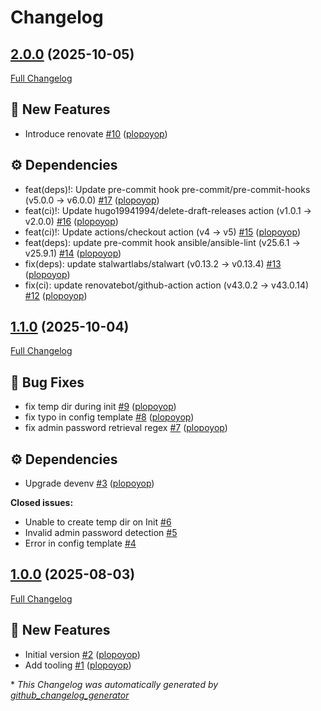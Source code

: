 # Changelog

## [2.0.0](https://github.com/plopoyop/ansible-role-stalwart/tree/2.0.0) (2025-10-05)

[Full Changelog](https://github.com/plopoyop/ansible-role-stalwart/compare/1.1.0...2.0.0)

## 🚀 New Features

- Introduce renovate [\#10](https://github.com/plopoyop/ansible-role-stalwart/pull/10) ([plopoyop](https://github.com/plopoyop))

## ⚙️ Dependencies

- feat\(deps\)!: Update pre-commit hook pre-commit/pre-commit-hooks \(v5.0.0 → v6.0.0\) [\#17](https://github.com/plopoyop/ansible-role-stalwart/pull/17) ([plopoyop](https://github.com/plopoyop))
- feat\(ci\)!: Update hugo19941994/delete-draft-releases action \(v1.0.1 → v2.0.0\) [\#16](https://github.com/plopoyop/ansible-role-stalwart/pull/16) ([plopoyop](https://github.com/plopoyop))
- feat\(ci\)!: Update actions/checkout action \(v4 → v5\) [\#15](https://github.com/plopoyop/ansible-role-stalwart/pull/15) ([plopoyop](https://github.com/plopoyop))
- feat\(deps\): update pre-commit hook ansible/ansible-lint \(v25.6.1 → v25.9.1\) [\#14](https://github.com/plopoyop/ansible-role-stalwart/pull/14) ([plopoyop](https://github.com/plopoyop))
- fix\(deps\): update stalwartlabs/stalwart \(v0.13.2 → v0.13.4\) [\#13](https://github.com/plopoyop/ansible-role-stalwart/pull/13) ([plopoyop](https://github.com/plopoyop))
- fix\(ci\): update renovatebot/github-action action \(v43.0.2 → v43.0.14\) [\#12](https://github.com/plopoyop/ansible-role-stalwart/pull/12) ([plopoyop](https://github.com/plopoyop))

## [1.1.0](https://github.com/plopoyop/ansible-role-stalwart/tree/1.1.0) (2025-10-04)

[Full Changelog](https://github.com/plopoyop/ansible-role-stalwart/compare/1.0.0...1.1.0)

## 🐛 Bug Fixes

- fix temp dir during init [\#9](https://github.com/plopoyop/ansible-role-stalwart/pull/9) ([plopoyop](https://github.com/plopoyop))
- fix typo in config template [\#8](https://github.com/plopoyop/ansible-role-stalwart/pull/8) ([plopoyop](https://github.com/plopoyop))
- fix admin password retrieval regex [\#7](https://github.com/plopoyop/ansible-role-stalwart/pull/7) ([plopoyop](https://github.com/plopoyop))

## ⚙️ Dependencies

- Upgrade devenv [\#3](https://github.com/plopoyop/ansible-role-stalwart/pull/3) ([plopoyop](https://github.com/plopoyop))

**Closed issues:**

- Unable to create temp dir on Init [\#6](https://github.com/plopoyop/ansible-role-stalwart/issues/6)
- Invalid admin password detection [\#5](https://github.com/plopoyop/ansible-role-stalwart/issues/5)
- Error in config template [\#4](https://github.com/plopoyop/ansible-role-stalwart/issues/4)

## [1.0.0](https://github.com/plopoyop/ansible-role-stalwart/tree/1.0.0) (2025-08-03)

[Full Changelog](https://github.com/plopoyop/ansible-role-stalwart/compare/618880a00c73f05fd1f6a8aed4cb2b8954ed7aff...1.0.0)

## 🚀 New Features

- Initial version [\#2](https://github.com/plopoyop/ansible-role-stalwart/pull/2) ([plopoyop](https://github.com/plopoyop))
- Add tooling [\#1](https://github.com/plopoyop/ansible-role-stalwart/pull/1) ([plopoyop](https://github.com/plopoyop))



\* *This Changelog was automatically generated by [github_changelog_generator](https://github.com/github-changelog-generator/github-changelog-generator)*

